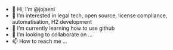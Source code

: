 - 👋 Hi, I’m @jojaeni
- 👀 I’m interested in legal tech, open source, license compliance, automatisation, H2 development  
- 🌱 I’m currently learning how to use github
- 💞️ I’m looking to collaborate on ...
- 📫 How to reach me ...

<!---
jojaeni/jojaeni is a ✨ special ✨ repository because its `README.md` (this file) appears on your GitHub profile.
You can click the Preview link to take a look at your changes.
--->
